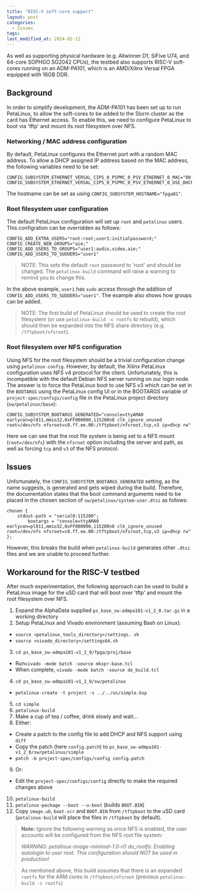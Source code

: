 ```yaml
---
title: "RISC-V soft-core support"
layout: post
categories:
  - Issues
tags:
last_modified_at: 2024-02-12
---
```

As well as supporting physical hardware (e.g. Allwinner D1, SiFive U74, and 64-core SOPHGO SG2042 CPUs), the testbed also supports RISC-V soft-cores running on an ADM-PA101, which is an AMD/Xilinx Versal FPGA equipped with 16GB DDR. 
## Background
In order to simplify development, the ADM-PA101 has been set up to run PetaLinux, to allow the soft-cores to be added to the Slurm cluster as the card has Ethernet access. To enable this, we need to configure PetaLinux to boot via 'tftp' and mount its root filesystem over NFS. 

### Networking / MAC address configuration
By default, PetaLinux configures the Ethernet port with a random MAC address. To allow a DHCP assigned IP address based on the MAC address, the following variables need to be set:

```
CONFIG_SUBSYSTEM_ETHERNET_VERSAL_CIPS_0_PSPMC_0_PSV_ETHERNET_0_MAC="00:c0:ff:ee:00:00"
CONFIG_SUBSYSTEM_ETHERNET_VERSAL_CIPS_0_PSPMC_0_PSV_ETHERNET_0_USE_DHCP=y
```

The hostname can be set as using `CONFIG_SUBSYSTEM_HOSTNAME="fpga01"`.


### Root filesystem user configuration
The default PetaLinux configuration will set up `root` and `petalinux` users. This configration can be overridden as follows:
```
CONFIG_ADD_EXTRA_USERS="root:root;user1:initialpassword;"
CONFIG_CREATE_NEW_GROUPS="aie;"
CONFIG_ADD_USERS_TO_GROUPS="user1:audio,video,aie;"
CONFIG_ADD_USERS_TO_SUDOERS="user1"
```
> NOTE: This sets the default `root` password to 'root' and should be changed. The `petalinux-build` command will raise a warning to remind you to change this. 

In the above example, `user1` has `sudo` access through the addition of `CONFIG_ADD_USERS_TO_SUDOERS="user1"`. The example also shows how groups can be added.

> NOTE: The first build of PetaLinux should be used to create the root filesystem (or use `petalinux-build -c rootfs` to rebuild), which should then be expanded into the NFS share directory (e.g. `/tftpboot/nfsroot`). 


### Root filesystem over NFS configuration
Using NFS for the root filesystem should be a trivial configuration change using `petalinux-config`. However, by default, the Xilinx PetaLinux configuration uses NFS v4 protocol for the client. Unfortunately, this is incompatible with the default Debian NFS server running on our login node. The answer is to force the PetaLinux boot to use NFS v3 which can be set in the `BOOTARGS` using the PetaLinux config UI or in the BOOTARGS variable of `project-spec/configs/config` file in the PetaLinux project directory (`sw/petalinux/base`):

```CONFIG_SUBSYSTEM_BOOTARGS_GENERATED="console=ttyAMA0  earlycon=pl011,mmio32,0xFF000000,115200n8 clk_ignore_unused root=/dev/nfs nfsroot=c0.ff.ee.00:/tftpboot/nfsroot,tcp,v3 ip=dhcp rw"```


Here we can see that the root file system is being set to a NFS mount (`root=/dev/nfs`) with the `nfsroot` option including the server and path, as well as forcing `tcp` and `v3` of the NFS protocol. 

## Issues
Unfortunately, the `CONFIG_SUBSYSTEM_BOOTARGS_GENERATED` setting, as the name suggests, is generated and gets wiped during the build. Therefore, the documentation states that the boot command arguments need to be placed in the chosen section of `sw/petalinux/system-user.dtsi` as follows:
```
chosen {
	stdout-path = "serial0:115200";
    	bootargs = "console=ttyAMA0 earlycon=pl011,mmio32,0xFF000000,115200n8 clk_ignore_unused root=/dev/nfs nfsroot=c0.ff.ee.00:/tftpboot/nfsroot,tcp,v3 ip=dhcp rw"
};
```

However, this breaks the build when `petalinux-build` generates other `.dtsi` files and we are unable to proceed further.

## Workaround for the RISC-V testbed
After much experimentation, the following approach can be used to build a PetaLinux image for the uSD card that will boot over 'tftp' and mount the root filesystem over NFS.

1. Expand the AlphaData supplied `ps_base_sw-admpa101-v1_2_0.tar.gz` in a working directory
2. Setup PetaLinux and Vivado environment (assuming Bash on Linux):
 - `source <petalinux_tools_directory>/settings.
sh`
 - `source <vivado_directory>/settings64.sh`
3. `cd ps_base_sw-admpa101-v1_2_0/fpga/proj/base` 
 - Run`vivado -mode batch -source mkxpr-base.tcl`
 - When complete, `vivado -mode batch -source do_build.tcl`
4. `cd ps_base_sw-admpa101-v1_2_0/sw/petalinux`
  - `petalinux-create -t project -s ../../os/simple.bsp`
5. `cd simple`
6.  `petalinux-build`
7. Make a cup of tea / coffee, drink slowly and wait...
8. Either:
  - Create a patch to the config file to add DHCP and NFS support using `diff`
  - Copy the patch (here `config.patch`) to `ps_base_sw-admpa101-v1_2_0/sw/petalinux/simple`
  - `patch -b project-spec/configs/config config.patch`
9. Or:
  - Edit the `project-spec/configs/config` directly to make the required changes above
10. `petalinux-build`
11. `petalinux-package --boot --u-boot` (builds `BOOT.BIN`)
12. Copy `image.ub`, `boot.scr` and `BOOT.BIN` from `/tftpboot` to the uSD card (`petalinux-build` will place the files in `/tftpboot` by default).
 
>**Note:**
Ignore the following warning as once NFS is enabled, the user accounts will be configured from the NFS root file system:
>
>_WARNING: petalinux-image-minimal-1.0-r0 do_rootfs: Enabling autologin to user root.  This configuration should NOT be used in production!_

>As mentioned above, this build assumes that there is an expanded `rootfs` for the ARM cores in `/tftpboot/nfsroot` (previous `petalinux-build -c rootfs`)
